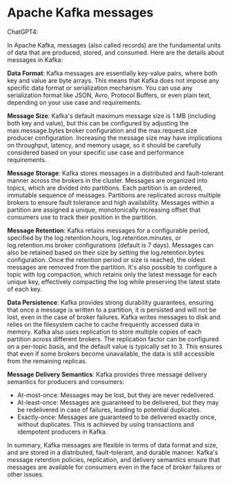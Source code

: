 # Apache Kafka messages

ChatGPT4:

In Apache Kafka, messages (also called records) are the fundamental units of data that are produced, stored, and consumed. Here are the details about messages in Kafka:

**Data Format**: Kafka messages are essentially key-value pairs, where both key and value are byte arrays. This means that Kafka does not impose any specific data format or serialization mechanism. You can use any serialization format like JSON, Avro, Protocol Buffers, or even plain text, depending on your use case and requirements.

**Message Size**: Kafka's default maximum message size is 1 MB (including both key and value), but this can be configured by adjusting the max.message.bytes broker configuration and the max.request.size producer configuration. Increasing the message size may have implications on throughput, latency, and memory usage, so it should be carefully considered based on your specific use case and performance requirements.

**Message Storage**: Kafka stores messages in a distributed and fault-tolerant manner across the brokers in the cluster. Messages are organized into topics, which are divided into partitions. Each partition is an ordered, immutable sequence of messages. Partitions are replicated across multiple brokers to ensure fault tolerance and high availability. Messages within a partition are assigned a unique, monotonically increasing offset that consumers use to track their position in the partition.

**Message Retention**: Kafka retains messages for a configurable period, specified by the log.retention.hours, log.retention.minutes, or log.retention.ms broker configurations (default is 7 days). Messages can also be retained based on their size by setting the log.retention.bytes configuration. Once the retention period or size is reached, the oldest messages are removed from the partition. It's also possible to configure a topic with log compaction, which retains only the latest message for each unique key, effectively compacting the log while preserving the latest state of each key.

**Data Persistence**: Kafka provides strong durability guarantees, ensuring that once a message is written to a partition, it is persisted and will not be lost, even in the case of broker failures. Kafka writes messages to disk and relies on the filesystem cache to cache frequently accessed data in memory. Kafka also uses replication to store multiple copies of each partition across different brokers. The replication factor can be configured on a per-topic basis, and the default value is typically set to 3. This ensures that even if some brokers become unavailable, the data is still accessible from the remaining replicas.

**Message Delivery Semantics**: Kafka provides three message delivery semantics for producers and consumers:

* At-most-once: Messages may be lost, but they are never redelivered.
* At-least-once: Messages are guaranteed to be delivered, but they may be redelivered in case of failures, leading to potential duplicates.
* Exactly-once: Messages are guaranteed to be delivered exactly once, without duplicates. This is achieved by using transactions and idempotent producers in Kafka.

In summary, Kafka messages are flexible in terms of data format and size, and are stored in a distributed, fault-tolerant, and durable manner. Kafka's message retention policies, replication, and delivery semantics ensure that messages are available for consumers even in the face of broker failures or other issues.